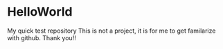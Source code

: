 # HelloWorld
My quick test repository
This is not a project, it is for me to get familarize with github. Thank you!!
